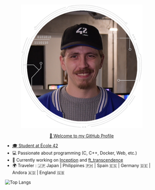 <div>
    <p align="center">
    <a href="https://github.com/M2000-fr"><img src="mechard_42.png" alt="Maxime ECHARD" width="400">
    <p align="center">👋 Welcome to my GitHub Profile</p>
</div>

- 🎓 Student at [École 42](https://profile.intra.42.fr/users/mechard)
- 💻 Passionate about programming (C, C++, Docker, Web, etc.)
- 🚀 Currently working on [Inception](https://github.com/Mechard-Organization/Projects/tree/main/In_progress/Inception) and [ft_transcendence](https://github.com/Mechard-Organization/Ft_transcendence/tree/main)
- 🌍 Traveler : 🇯🇵 Japan | Philippines 🇵🇭 | Spain 🇪🇸 | Germany 🇩🇪 | Andora 🇦🇩 | England 🇬🇧

![Top Langs](https://github-readme-stats-perso-phi.vercel.app/api/top-langs/?username=M2000-fr&layout=compact&theme=dark&include_orgs=true&role=OWNER,COLLABORATOR,ORGANIZATION_MEMBER&count_private=true)
